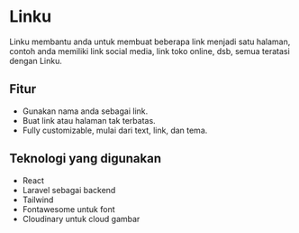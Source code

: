 # Linku

Linku membantu anda untuk membuat beberapa link menjadi satu halaman, contoh anda memiliki link social media, link toko online, dsb, semua teratasi dengan Linku.

## Fitur

- Gunakan nama anda sebagai link.
- Buat link atau halaman tak terbatas.
- Fully customizable, mulai dari text, link, dan tema.

## Teknologi yang digunakan

- React
- Laravel sebagai backend
- Tailwind
- Fontawesome untuk font
- Cloudinary untuk cloud gambar
